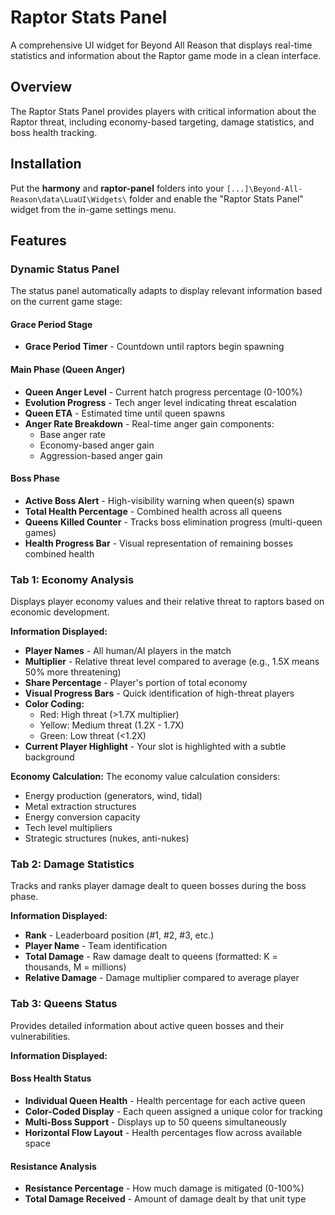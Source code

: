 # Raptor Stats Panel

A comprehensive UI widget for Beyond All Reason that displays real-time statistics and information about the Raptor game mode in a clean interface.

## Overview

The Raptor Stats Panel provides players with critical information about the Raptor threat, including economy-based targeting, damage statistics, and boss health tracking.

## Installation

Put the **harmony** and **raptor-panel** folders into your `[...]\Beyond-All-Reason\data\LuaUI\Widgets\` folder and enable the "Raptor Stats Panel" widget from the in-game settings menu.

## Features

### Dynamic Status Panel

The status panel automatically adapts to display relevant information based on the current game stage:

#### Grace Period Stage

- **Grace Period Timer** - Countdown until raptors begin spawning

#### Main Phase (Queen Anger)

- **Queen Anger Level** - Current hatch progress percentage (0-100%)
- **Evolution Progress** - Tech anger level indicating threat escalation
- **Queen ETA** - Estimated time until queen spawns
- **Anger Rate Breakdown** - Real-time anger gain components:
  - Base anger rate
  - Economy-based anger gain
  - Aggression-based anger gain

#### Boss Phase

- **Active Boss Alert** - High-visibility warning when queen(s) spawn
- **Total Health Percentage** - Combined health across all queens
- **Queens Killed Counter** - Tracks boss elimination progress (multi-queen games)
- **Health Progress Bar** - Visual representation of remaining bosses combined health

### Tab 1: Economy Analysis

Displays player economy values and their relative threat to raptors based on economic development.

**Information Displayed:**
- **Player Names** - All human/AI players in the match
- **Multiplier** - Relative threat level compared to average (e.g., 1.5X means 50% more threatening)
- **Share Percentage** - Player's portion of total economy
- **Visual Progress Bars** - Quick identification of high-threat players
- **Color Coding:**
  - Red: High threat (>1.7X multiplier)
  - Yellow: Medium threat (1.2X - 1.7X)
  - Green: Low threat (<1.2X)
- **Current Player Highlight** - Your slot is highlighted with a subtle background

**Economy Calculation:**
The economy value calculation considers:
- Energy production (generators, wind, tidal)
- Metal extraction structures
- Energy conversion capacity
- Tech level multipliers
- Strategic structures (nukes, anti-nukes)

### Tab 2: Damage Statistics

Tracks and ranks player damage dealt to queen bosses during the boss phase.

**Information Displayed:**
- **Rank** - Leaderboard position (#1, #2, #3, etc.)
- **Player Name** - Team identification
- **Total Damage** - Raw damage dealt to queens (formatted: K = thousands, M = millions)
- **Relative Damage** - Damage multiplier compared to average player

### Tab 3: Queens Status

Provides detailed information about active queen bosses and their vulnerabilities.

**Information Displayed:**

#### Boss Health Status

- **Individual Queen Health** - Health percentage for each active queen
- **Color-Coded Display** - Each queen assigned a unique color for tracking
- **Multi-Boss Support** - Displays up to 50 queens simultaneously
- **Horizontal Flow Layout** - Health percentages flow across available space

#### Resistance Analysis

- **Resistance Percentage** - How much damage is mitigated (0-100%)
- **Total Damage Received** - Amount of damage dealt by that unit type